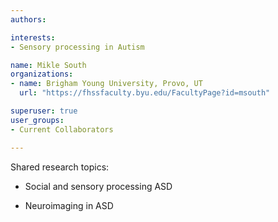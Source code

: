 ```yaml
---
authors:

interests:
- Sensory processing in Autism

name: Mikle South
organizations:
- name: Brigham Young University, Provo, UT
  url: "https://fhssfaculty.byu.edu/FacultyPage?id=msouth"

superuser: true
user_groups:
- Current Collaborators

---
```

Shared research topics:

- Social and sensory processing ASD

- Neuroimaging in ASD
